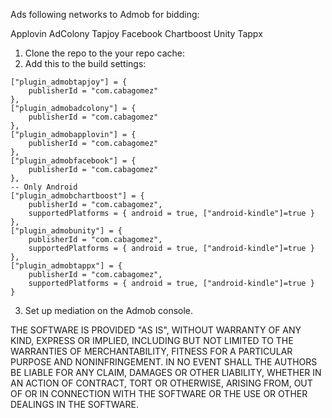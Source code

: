 Ads following networks to Admob for bidding:

Applovin
AdColony
Tapjoy
Facebook
Chartboost
Unity
Tappx

1. Clone the repo to the your repo cache:
2. Add this to the build settings:   
```
["plugin_admobtapjoy"] = {
    publisherId = "com.cabagomez"
},
["plugin_admobadcolony"] = {
    publisherId = "com.cabagomez"
},
["plugin_admobapplovin"] = {
    publisherId = "com.cabagomez"
},
["plugin_admobfacebook"] = {
    publisherId = "com.cabagomez"
},
-- Only Android
["plugin_admobchartboost"] = {
    publisherId = "com.cabagomez",
    supportedPlatforms = { android = true, ["android-kindle"]=true } 
},
["plugin_admobunity"] = {
    publisherId = "com.cabagomez",
    supportedPlatforms = { android = true, ["android-kindle"]=true } 
},
["plugin_admobtappx"] = {
    publisherId = "com.cabagomez",
    supportedPlatforms = { android = true, ["android-kindle"]=true } 
}
```
3. Set up mediation on the Admob console.   






THE SOFTWARE IS PROVIDED "AS IS", WITHOUT WARRANTY OF ANY KIND, EXPRESS OR
IMPLIED, INCLUDING BUT NOT LIMITED TO THE WARRANTIES OF MERCHANTABILITY,
FITNESS FOR A PARTICULAR PURPOSE AND NONINFRINGEMENT. IN NO EVENT SHALL THE
AUTHORS BE LIABLE FOR ANY CLAIM, DAMAGES OR OTHER
LIABILITY, WHETHER IN AN ACTION OF CONTRACT, TORT OR OTHERWISE, ARISING FROM,
OUT OF OR IN CONNECTION WITH THE SOFTWARE OR THE USE OR OTHER DEALINGS IN THE
SOFTWARE.